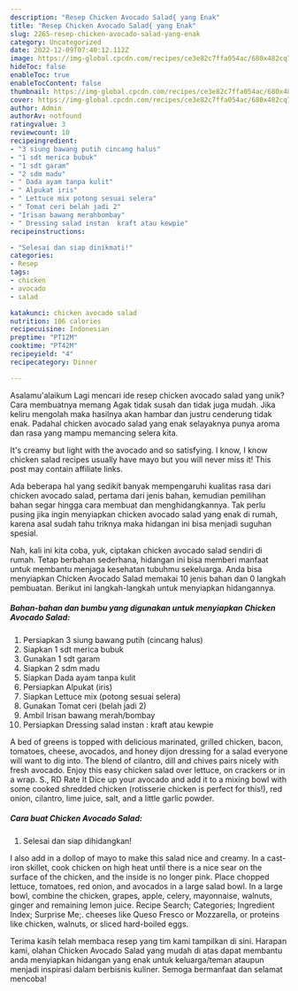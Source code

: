```yaml
---
description: "Resep Chicken Avocado Salad{ yang Enak"
title: "Resep Chicken Avocado Salad{ yang Enak"
slug: 2265-resep-chicken-avocado-salad-yang-enak
category: Uncategorized
date: 2022-12-09T07:40:12.112Z
image: https://img-global.cpcdn.com/recipes/ce3e82c7ffa054ac/680x482cq70/chicken-avocado-salad-foto-resep-utama.jpg
hideToc: false
enableToc: true
enableTocContent: false
thumbnail: https://img-global.cpcdn.com/recipes/ce3e82c7ffa054ac/680x482cq70/chicken-avocado-salad-foto-resep-utama.jpg
cover: https://img-global.cpcdn.com/recipes/ce3e82c7ffa054ac/680x482cq70/chicken-avocado-salad-foto-resep-utama.jpg
author: Admin
authorAv: notfound
ratingvalue: 3
reviewcount: 10
recipeingredient:
- "3 siung bawang putih cincang halus"
- "1 sdt merica bubuk"
- "1 sdt garam"
- "2 sdm madu"
- " Dada ayam tanpa kulit"
- " Alpukat iris"
- " Lettuce mix potong sesuai selera"
- " Tomat ceri belah jadi 2"
- "Irisan bawang merahbombay"
- " Dressing salad instan  kraft atau kewpie"
recipeinstructions:

- "Selesai dan siap dinikmati!"
categories:
- Resep
tags:
- chicken
- avocado
- salad

katakunci: chicken avocado salad 
nutrition: 106 calories
recipecuisine: Indonesian
preptime: "PT12M"
cooktime: "PT42M"
recipeyield: "4"
recipecategory: Dinner

---
```



Asalamu'alaikum Lagi mencari ide resep chicken avocado salad yang unik? Cara membuatnya memang Agak tidak susah dan tidak juga mudah. Jika keliru mengolah maka hasilnya akan hambar dan justru cenderung tidak enak. Padahal chicken avocado salad yang enak selayaknya punya aroma dan rasa yang mampu memancing selera kita.


It&#39;s creamy but light with the avocado and so satisfying. I know, I know chicken salad recipes usually have mayo but you will never miss it! This post may contain affiliate links.

Ada beberapa hal yang sedikit banyak mempengaruhi kualitas rasa dari chicken avocado salad, pertama dari jenis bahan, kemudian pemilihan bahan segar hingga cara membuat dan menghidangkannya. Tak perlu pusing jika ingin menyiapkan chicken avocado salad yang enak di rumah, karena asal sudah tahu triknya maka hidangan ini bisa menjadi suguhan spesial.


Nah, kali ini kita coba, yuk, ciptakan chicken avocado salad sendiri di rumah. Tetap berbahan sederhana, hidangan ini bisa memberi manfaat untuk membantu menjaga kesehatan tubuhmu sekeluarga. Anda bisa menyiapkan Chicken Avocado Salad memakai 10 jenis bahan dan 0 langkah pembuatan. Berikut ini langkah-langkah untuk menyiapkan hidangannya.

<!--inarticleads1-->

##### Bahan-bahan dan bumbu yang digunakan untuk menyiapkan Chicken Avocado Salad:

1. Persiapkan 3 siung bawang putih (cincang halus)
1. Siapkan 1 sdt merica bubuk
1. Gunakan 1 sdt garam
1. Siapkan 2 sdm madu
1. Siapkan  Dada ayam tanpa kulit
1. Persiapkan  Alpukat (iris)
1. Siapkan  Lettuce mix (potong sesuai selera)
1. Gunakan  Tomat ceri (belah jadi 2)
1. Ambil Irisan bawang merah/bombay
1. Persiapkan  Dressing salad instan : kraft atau kewpie


A bed of greens is topped with delicious marinated, grilled chicken, bacon, tomatoes, cheese, avocados, and honey dijon dressing for a salad everyone will want to dig into. The blend of cilantro, dill and chives pairs nicely with fresh avocado. Enjoy this easy chicken salad over lettuce, on crackers or in a wrap. S., RD Rate It Dice up your avocado and add it to a mixing bowl with some cooked shredded chicken (rotisserie chicken is perfect for this!), red onion, cilantro, lime juice, salt, and a little garlic powder. 

<!--inarticleads2-->

##### Cara buat Chicken Avocado Salad:


1. Selesai dan siap dihidangkan!

I also add in a dollop of mayo to make this salad nice and creamy. In a cast-iron skillet, cook chicken on high heat until there is a nice sear on the surface of the chicken, and the inside is no longer pink. Place chopped lettuce, tomatoes, red onion, and avocados in a large salad bowl. In a large bowl, combine the chicken, grapes, apple, celery, mayonnaise, walnuts, ginger and remaining lemon juice. Recipe Search; Categories; Ingredient Index; Surprise Me;. cheeses like Queso Fresco or Mozzarella, or proteins like chicken, walnuts, or sliced hard-boiled eggs. 

Terima kasih telah membaca resep yang tim kami tampilkan di sini. Harapan kami, olahan Chicken Avocado Salad yang mudah di atas dapat membantu anda menyiapkan hidangan yang enak untuk keluarga/teman ataupun menjadi inspirasi dalam berbisnis kuliner. Semoga bermanfaat dan selamat mencoba!
